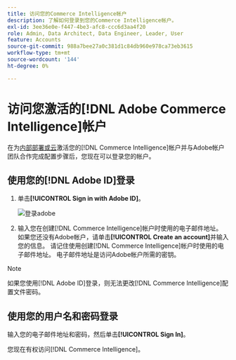 ```yaml
---
title: 访问您的Commerce Intelligence帐户
description: 了解如何登录到您的Commerce Intelligence帐户。
exl-id: 3ee36e0e-f447-4be3-afc8-ccc6d3aa4f20
role: Admin, Data Architect, Data Engineer, Leader, User
feature: Accounts
source-git-commit: 988a7bee27a0c381d1c84db960e978ca73eb3615
workflow-type: tm+mt
source-wordcount: '144'
ht-degree: 0%

---
```


# 访问您激活的[!DNL Adobe Commerce Intelligence]帐户

在为[内部部署或云](../getting-started/onpremise-activation.md)激活您的[!DNL Commerce Intelligence]帐户并与Adobe帐户团队合作完成配置步骤后，您现在可以登录您的帐户。

## 使用您的[!DNL Adobe ID]登录

1. 单击&#x200B;**[!UICONTROL Sign in with Adobe ID]**。

   ![登录adobe](../assets/sign-in-adobe.png)

1. 输入您在创建[!DNL Commerce Intelligence]帐户时使用的电子邮件地址。 如果您还没有Adobe帐户，请单击&#x200B;**[!UICONTROL Create an account]**&#x200B;并输入您的信息。 请记住使用创建[!DNL Commerce Intelligence]帐户时使用的电子邮件地址。 电子邮件地址是访问Adobe帐户所需的密钥。

>[!NOTE]
>
>如果您使用[!DNL Adobe ID]登录，则无法更改[!DNL Commerce Intelligence]配置文件密码。

## 使用您的用户名和密码登录

输入您的电子邮件地址和密码，然后单击&#x200B;**[!UICONTROL Sign In]**。

您现在有权访问[!DNL Commerce Intelligence]。

